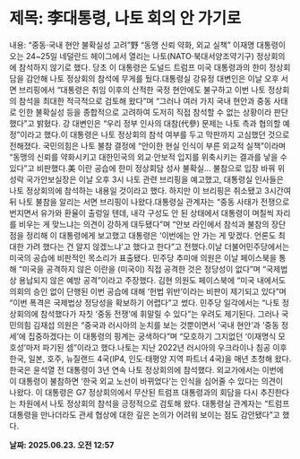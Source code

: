 # **제목: 李대통령, 나토 회의 안 가기로**

  내용: “중동·국내 현안 불확실성 고려”野 “동맹 신뢰 약화, 외교 실책”							이재명 대통령이 오는 24~25일 네덜란드 헤이그에서 열리는 나토(NATO·북대서양조약기구) 정상회의에 참석하지 않기로 했다. 당초 이 대통령은 도널드 트럼프 미국 대통령과의 한미 정상회담을 감안해 나토 정상회의 참석에 무게를 뒀다.대통령실 강유정 대변인은 이날 오후 서면 브리핑에서 “대통령은 취임 이후의 산적한 국정 현안에도 불구하고 이번 나토 정상회의 참석을 최대한 적극적으로 검토해 왔다”며 “그러나 여러 가지 국내 현안과 중동 사태로 인한 불확실성 등을 종합적으로 고려하여 도저히 직접 참석할 수 없는 상황이라 판단했다”고 밝혔다. 강 대변인은 “우리 정부 인사의 대참(代參) 문제는 나토 측과 협의할 예정”이라고 했다.이 대통령은 나토 정상회의 참석 여부를 두고 막판까지 고심했던 것으로 전해졌다. 국민의힘은 나토 불참 결정에 “안이한 현실 인식이 부른 외교적 실책”이라며 “동맹의 신뢰를 약화시키고 대한민국의 외교·안보적 입지를 위축시키는 결과를 낳을 수 있다”고 비판했다.美 이란 공습에 한미 정상회담 성사 불확실… 불참으로 입장 바꿔							위성락 국가안보실장은 이날 오후 3시 나토 관련 브리핑을 예고했고, 대통령실 인사들은 나토 정상회의에 참석하는 내용일 것이라고 했다. 하지만 이 브리핑은 취소됐고 3시간여 뒤 나토 불참을 알리는 서면 브리핑이 나왔다.대통령실 관계자는 “중동 사태가 전쟁으로 번지면서 유가와 환율이 출렁일 텐데, 내각 구성도 안 된 상태에서 대통령이 며칠씩 자리를 비우는 게 맞느냐는 의견이 강하게 대두됐다”며 “안보 라인에서 참석과 불참의 장단점을 정리해 이 대통령에게 보고했고 대통령은 ‘이번에는 안 가는 게 맞겠다. 언론도 최대한 가려 했다는 건 알지 않겠느냐’고 했다고 한다”고 전했다.이날 더불어민주당에서는 미국의 공습에 비판적인 목소리가 표출됐다. 민주당 추미애 의원은 이날 페이스북을 통해 “미국을 공격하지 않은 이란을 (미국이) 직접 공격한 것은 정당성이 없다”며 “국제법상 용납되지 않은 예방 공격”이라고 주장했다. 김현 의원도 페이스북에 “미국 내에서도 의회의 승인 없이 단행된 이번 공습에 대해 ‘헌법 위반’이라는 비판이 제기되고 있다”며 “이번 폭격은 국제법상 정당성을 확보하기 어렵다”고 썼다. 민주당 일각에서는 “나토 정상회의에 참석했다가 자칫 ‘중동 전쟁’에 휘말릴 수 있다”는 우려도 제기된다. 그러나 국민의힘 김재섭 의원은 “중국과 러시아의 눈치를 보는 것뿐이면서 ‘국내 현안’과 ‘중동 정세’에 집중하겠다는 이 대통령의 핑계는 궁색하다”며 “모호하기 그지없던 ‘이재명식 모호성’마저 파기된 셈”이라고 했다.나토는 지난 2022년 러시아의 우크라이나 침공 이후 한국, 일본, 호주, 뉴질랜드 4국(IP4, 인도·태평양 지역 파트너 4국)을 매년 초청해 왔다. 한국은 윤석열 전 대통령이 3년 연속 나토 정상회의에 참석했다. 외교가에서는 이번에 이 대통령이 불참하면 ‘한국 외교 노선이 바뀌었다’는 인식을 심어줄 수 있다는 의견이 나왔다. 이 대통령은 G7 정상회의에서 무산된 트럼프 대통령과의 회담을 다시 추진한다는 차원에서 나토 정상회의 참석을 긍정적으로 검토해 왔다. 대통령실 관계자는 “트럼프 대통령을 만나더라도 관세 협상에 대한 깊은 논의가 어려워 보이는 점도 감안됐다”고 했다.

  **날짜: 2025.06.23. 오전 12:57**